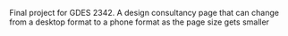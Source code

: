 Final project for GDES 2342. A design consultancy page that can change from a desktop format to a phone format as the page size gets smaller
